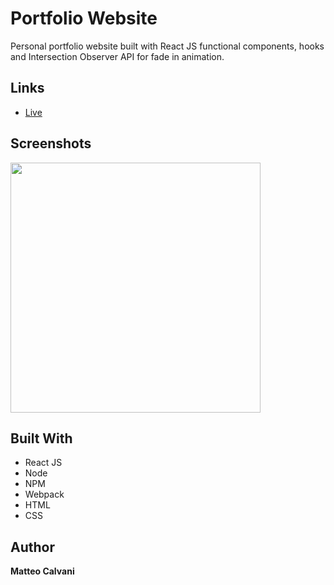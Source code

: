 # Portfolio Website

<p> Personal portfolio website built with React JS functional components, hooks and Intersection Observer API for fade in animation.</p>

## Links

- [Live](<Homepage url> 'Live View')

## Screenshots

<!-- ![Preview](https://user-images.githubusercontent.com/64235918/194163970-1a0b2500-d857-4cef-aaaf-97f8de98a27a.png) -->

<img src="https://user-images.githubusercontent.com/64235918/194163970-1a0b2500-d857-4cef-aaaf-97f8de98a27a.png" width="400"/>

## Built With

- React JS
- Node
- NPM
- Webpack
- HTML
- CSS

## Author

**Matteo Calvani**
